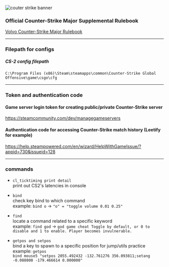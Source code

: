 ![couter strike banner](https://i.ibb.co/8Yq6F8T/cs2-banner-for-faceit.jpg)


### Official Counter-Strike Major Supplemental Rulebook
[Volvo Counter-Strike Major Rulebook](https://github.com/ValveSoftware/counter-strike/blob/main/major-supplemental-rulebook.md)

------
### Filepath for configs

##### CS-2 config filepath
```
C:\Program Files (x86)\Steam\steamapps\common\Counter-Strike Global Offensive\game\csgo\cfg
```

------

### Token and authentication code
#### Game server login token for creating public/private Counter-Strike server
https://steamcommunity.com/dev/managegameservers

#### Authentication code for accessing Counter-Strike match history (Leetify for example)
https://help.steampowered.com/en/wizard/HelpWithGameIssue/?appid=730&issueid=128

------

### commands
* `cl_ticktiming print detail`  
print out CS2's latencies in console

* `bind`  
check key bind to which command  
example: `bind o` -> `"o" = "toggle volume 0.01 0.25"`  

* `find`  
locate a command related to a specific keyword  
example: `find god` ->  `god game cheat Toggle by default, or 0 to disable and 1 to enable. Player becomes invulnerable.`  

* `getpos and setpos`  
bind a key to spawn to a specific position for jump/utils practice  
example: `getpos`  
`bind mouse5 "setpos 2055.492432 -132.761276 356.093811;setang -0.088000 -179.466614 0.000000"`
